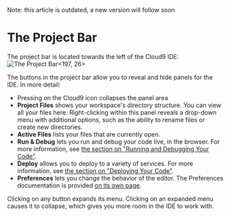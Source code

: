 Note: this article is outdated, a new version will follow soon

# The Project Bar

The project bar is located towards the left of the Cloud9 IDE: ![The Project Bar](./resources/images/project_bar.png)<197, 26>

The buttons in the project bar allow you to reveal and hide panels for the IDE. In more detail:

* Pressing on the Cloud9 icon collapses the panel area
* **Project Files** shows your workspace's directory structure. You can view all your files here. Right-clicking within this panel reveals a drop-down menu with additional options, such as the ability to rename files or create new directories.
* **Active Files** lists your files that are currently open.
* **Run & Debug** lets you run and debug your code live, in the browser. For more information, see [the section on "Running and Debugging Your Code"](./running_and_debugging_code.html).
* **Deploy** allows you to deploy to a variety of services. For more information, see [the section on "Deploying Your Code"](./deploying_code.html).
* **Preferences** lets you change the behavior of the editor. The Preferences documentation is provided [on its own page](ide_preferences.html).

Clicking on any button expands its menu. Clicking on an expanded menu causes it to collapse, which gives you more room in the IDE to work with.